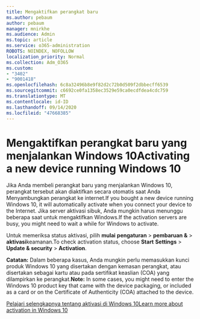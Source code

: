 ```yaml
---
title: Mengaktifkan perangkat baru
ms.author: pebaum
author: pebaum
manager: mnirkhe
ms.audience: Admin
ms.topic: article
ms.service: o365-administration
ROBOTS: NOINDEX, NOFOLLOW
localization_priority: Normal
ms.collection: Adm_O365
ms.custom:
- "3402"
- "9001418"
ms.openlocfilehash: 6c8a32496b8e9f82d2c72b0d509f2dbbecff6539
ms.sourcegitcommit: c6692ce0fa1358ec3529e59ca0ecdfdea4cdc759
ms.translationtype: MT
ms.contentlocale: id-ID
ms.lasthandoff: 09/14/2020
ms.locfileid: "47668385"
---
```

# <a name="activating-a-new-device-running-windows-10"></a><span data-ttu-id="c012f-102">Mengaktifkan perangkat baru yang menjalankan Windows 10</span><span class="sxs-lookup"><span data-stu-id="c012f-102">Activating a new device running Windows 10</span></span>

<span data-ttu-id="c012f-103">Jika Anda membeli perangkat baru yang menjalankan Windows 10, perangkat tersebut akan diaktifkan secara otomatis saat Anda Menyambungkan perangkat ke internet.</span><span class="sxs-lookup"><span data-stu-id="c012f-103">If you bought a new device running Windows 10, it will automatically activate when you connect your device to the Internet.</span></span> <span data-ttu-id="c012f-104">Jika server aktivasi sibuk, Anda mungkin harus menunggu beberapa saat untuk mengaktifkan Windows.</span><span class="sxs-lookup"><span data-stu-id="c012f-104">If the activation servers are busy, you might need to wait a while for Windows to activate.</span></span>

<span data-ttu-id="c012f-105">Untuk memeriksa status aktivasi, pilih **mulai** **pengaturan**  >  **pembaruan &**  >  **aktivasi**keamanan.</span><span class="sxs-lookup"><span data-stu-id="c012f-105">To check activation status, choose **Start** **Settings** > **Update & security** > **Activation**.</span></span>

<span data-ttu-id="c012f-106">**Catatan:** Dalam beberapa kasus, Anda mungkin perlu memasukkan kunci produk Windows 10 yang disertakan dengan kemasan perangkat, atau disertakan sebagai kartu atau pada sertifikat keaslian (COA) yang dilampirkan ke perangkat.</span><span class="sxs-lookup"><span data-stu-id="c012f-106">**Note:** In some cases, you might need to enter the Windows 10 product key that came with the device packaging, or included as a card or on the Certificate of Authenticity (COA) attached to the device.</span></span>

[<span data-ttu-id="c012f-107">Pelajari selengkapnya tentang aktivasi di Windows 10</span><span class="sxs-lookup"><span data-stu-id="c012f-107">Learn more about activation in Windows 10</span></span>](https://support.microsoft.com/help/12440)